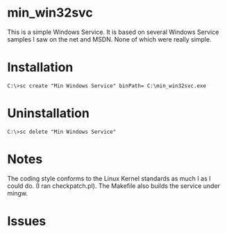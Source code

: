 # min_win32svc

This is a simple Windows Service. It is based on several Windows Service samples I saw on the net and MSDN. None of which were really simple.

# Installation

	C:\>sc create "Min Windows Service" binPath= C:\min_win32svc.exe

# Uninstallation

	C:\>sc delete "Min Windows Service"


# Notes
The coding style conforms to the Linux Kernel standards as much I as I could do. (I ran checkpatch.pl). The Makefile also builds the service under mingw.

# Issues

